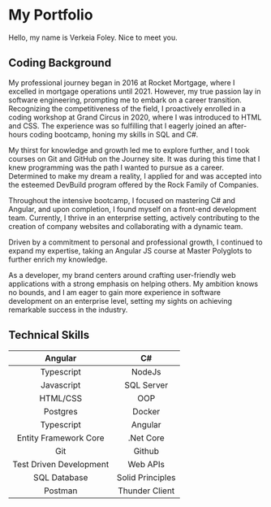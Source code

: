 # My Portfolio
Hello, my name is Verkeia Foley. Nice to meet you.

## Coding Background
My professional journey began in 2016 at Rocket Mortgage, where I excelled in mortgage operations until 2021. However, my true passion lay in software engineering, prompting me to embark on a career transition. Recognizing the competitiveness of the field, I proactively enrolled in a coding workshop at Grand Circus in 2020, where I was introduced to HTML and CSS. The experience was so fulfilling that I eagerly joined an after-hours coding bootcamp, honing my skills in SQL and C#.

My thirst for knowledge and growth led me to explore further, and I took courses on Git and GitHub on the Journey site. It was during this time that I knew programming was the path I wanted to pursue as a career. Determined to make my dream a reality, I applied for and was accepted into the esteemed DevBuild program offered by the Rock Family of Companies.

Throughout the intensive bootcamp, I focused on mastering C# and Angular, and upon completion, I found myself on a front-end development team. Currently, I thrive in an enterprise setting, actively contributing to the creation of company websites and collaborating with a dynamic team.

Driven by a commitment to personal and professional growth, I continued to expand my expertise, taking an Angular JS course at Master Polyglots to further enrich my knowledge.

As a developer, my brand centers around crafting user-friendly web applications with a strong emphasis on helping others. My ambition knows no bounds, and I am eager to gain more experience in software development on an enterprise level, setting my sights on achieving remarkable success in the industry.


## Technical Skills 
| Angular | C# |
| :----------: | :-----:|
| Typescript |NodeJs|
| Javascript |SQL Server|
| HTML/CSS |OOP|
| Postgres |Docker|
| Typescript |Angular|
| Entity Framework Core | .Net Core|
| Git| Github|
| Test Driven Development | Web APIs|
| SQL Database| Solid Principles|
| Postman| Thunder Client|




